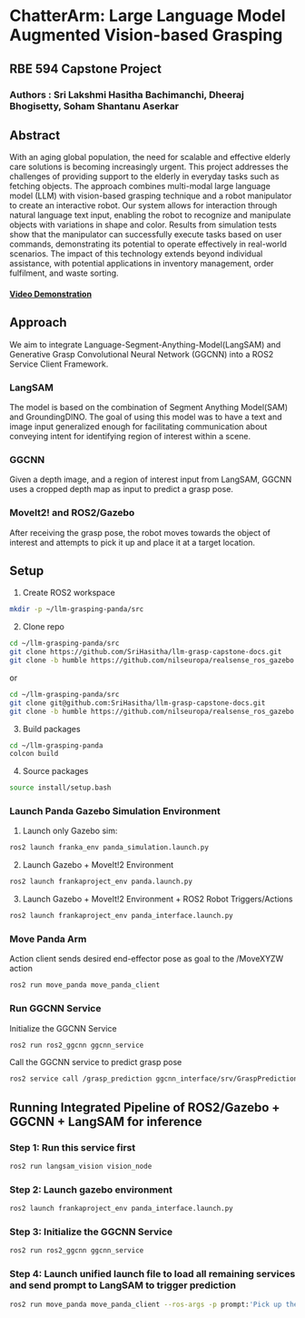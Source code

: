 # ChatterArm: Large Language Model Augmented Vision-based Grasping​
## RBE 594 Capstone Project
### Authors : Sri Lakshmi Hasitha Bachimanchi, Dheeraj Bhogisetty, Soham Shantanu Aserkar​

## Abstract

With an aging global population, the need for scalable and effective elderly care solutions is becoming increasingly urgent. This project addresses the challenges of providing support to the elderly in everyday tasks such as fetching objects. The approach combines multi-modal large language model (LLM) with vision-based grasping technique and a robot manipulator to create an interactive robot. Our system allows for interaction through natural language text input, enabling the robot to recognize and manipulate objects with variations in shape and color. Results from simulation tests show that the manipulator can successfully execute tasks based on user commands, demonstrating its potential to operate effectively in real-world scenarios. The impact of this technology extends beyond individual assistance, with potential applications in inventory management, order fulfilment, and waste sorting.

#### [Video Demonstration](https://drive.google.com/file/d/1d7qdqJ-56Xf4LbYusMHv5f6FpDlvOaDO/view?usp=sharing)

## Approach
We aim to integrate Language-Segment-Anything-Model(LangSAM) and Generative Grasp Convolutional Neural Network (GGCNN) into a ROS2 Service Client Framework.

### LangSAM
The model is based on the combination of Segment Anything Model(SAM) and GroundingDINO. The goal of using this model was to have a text and image input generalized enough for facilitating communication about conveying intent for identifying region of interest within a scene.

### GGCNN
Given a depth image, and a region of interest input from LangSAM, GGCNN uses a cropped depth map as input to predict a grasp pose.

### MoveIt2! and ROS2/Gazebo
After receiving the grasp pose, the robot moves towards the object of interest and attempts to pick it up and place it at a target location.

## Setup 

1. Create ROS2 workspace
   
```sh
mkdir -p ~/llm-grasping-panda/src
```

2. Clone repo
```sh
cd ~/llm-grasping-panda/src
git clone https://github.com/SriHasitha/llm-grasp-capstone-docs.git
git clone -b humble https://github.com/nilseuropa/realsense_ros_gazebo.git
```
or
```sh
cd ~/llm-grasping-panda/src
git clone git@github.com:SriHasitha/llm-grasp-capstone-docs.git
git clone -b humble https://github.com/nilseuropa/realsense_ros_gazebo.git
```


3. Build packages
```sh
cd ~/llm-grasping-panda
colcon build
```

4. Source packages
```sh
source install/setup.bash
```

### Launch Panda Gazebo Simulation Environment

1. Launch only Gazebo sim:

```sh
ros2 launch franka_env panda_simulation.launch.py
```

2. Launch Gazebo + MoveIt!2 Environment

```sh
ros2 launch frankaproject_env panda.launch.py
```

3. Launch Gazebo + MoveIt!2 Environment + ROS2 Robot Triggers/Actions

```sh
ros2 launch frankaproject_env panda_interface.launch.py
```

### Move Panda Arm

Action client sends desired end-effector pose as goal to the /MoveXYZW action

```sh
ros2 run move_panda move_panda_client
```
### Run GGCNN Service

Initialize the GGCNN Service

```sh
ros2 run ros2_ggcnn ggcnn_service
```

Call the GGCNN service to predict grasp pose

```sh
ros2 service call /grasp_prediction ggcnn_interface/srv/GraspPrediction
```
## Running Integrated Pipeline of ROS2/Gazebo + GGCNN + LangSAM for inference

### Step 1: Run this service first
```sh
ros2 run langsam_vision vision_node
```
### Step 2: Launch gazebo environment
```sh
ros2 launch frankaproject_env panda_interface.launch.py
```
### Step 3: Initialize the GGCNN Service
```sh
ros2 run ros2_ggcnn ggcnn_service
```
### Step 4: Launch unified launch file to load all remaining services and send prompt to LangSAM to trigger prediction
```sh
ros2 run move_panda move_panda_client --ros-args -p prompt:'Pick up the green ball'
```
